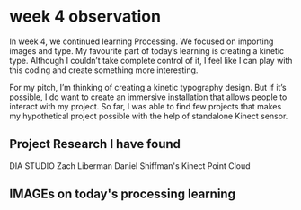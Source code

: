 

<h1>
week 4 observation
</h2>

<p>In week 4, we continued learning Processing. We focused on importing images and type. My favourite part of today’s learning is creating a kinetic type. Although I couldn’t take complete control of it, I feel like I can play with this coding and create something more interesting. </p>
<p> For my pitch, I’m thinking of creating a kinetic typography design. But if it’s possible, I do want to create an immersive installation that allows people to interact with my project. So far, I was able to find few projects that makes my hypothetical project possible with the help of standalone Kinect sensor.</p>

<h2> Project Research I have found </h2>
<p> DIA STUDIO
Zach Liberman
Daniel Shiffman's Kinect Point Cloud</p>
<h2> IMAGEs on today's processing learning </h2>
